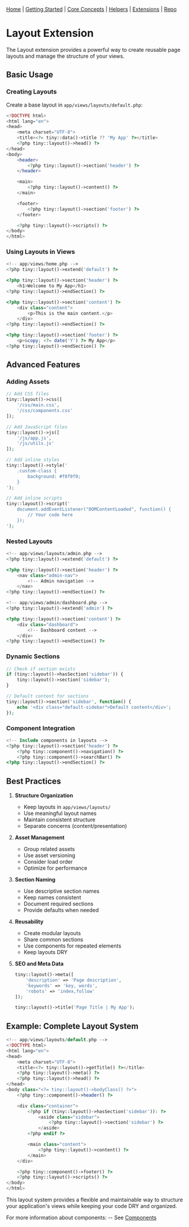 [Home](../readme.md) | [Getting Started](../getting-started) | [Core Concepts](../core-concepts) | [Helpers](../helpers) | [Extensions](../extensions) | [Repo](https://github.com/ranaroussi/tiny)

# Layout Extension

The Layout extension provides a powerful way to create reusable page layouts and manage the structure of your views.

## Basic Usage

### Creating Layouts

Create a base layout in `app/views/layouts/default.php`:

```php
<!DOCTYPE html>
<html lang="en">
<head>
    <meta charset="UTF-8">
    <title><?= tiny::data()->title ?? 'My App' ?></title>
    <?php tiny::layout()->head() ?>
</head>
<body>
    <header>
        <?php tiny::layout()->section('header') ?>
    </header>

    <main>
        <?php tiny::layout()->content() ?>
    </main>

    <footer>
        <?php tiny::layout()->section('footer') ?>
    </footer>

    <?php tiny::layout()->scripts() ?>
</body>
</html>
```

### Using Layouts in Views

```php
<!-- app/views/home.php -->
<?php tiny::layout()->extend('default') ?>

<?php tiny::layout()->section('header') ?>
    <h1>Welcome to My App</h1>
<?php tiny::layout()->endSection() ?>

<?php tiny::layout()->section('content') ?>
    <div class="content">
        <p>This is the main content.</p>
    </div>
<?php tiny::layout()->endSection() ?>

<?php tiny::layout()->section('footer') ?>
    <p>&copy; <?= date('Y') ?> My App</p>
<?php tiny::layout()->endSection() ?>
```

## Advanced Features

### Adding Assets

```php
// Add CSS files
tiny::layout()->css([
    '/css/main.css',
    '/css/components.css'
]);

// Add JavaScript files
tiny::layout()->js([
    '/js/app.js',
    '/js/utils.js'
]);

// Add inline styles
tiny::layout()->style('
    .custom-class {
        background: #f0f0f0;
    }
');

// Add inline scripts
tiny::layout()->script('
    document.addEventListener("DOMContentLoaded", function() {
        // Your code here
    });
');
```

### Nested Layouts

```php
<!-- app/views/layouts/admin.php -->
<?php tiny::layout()->extend('default') ?>

<?php tiny::layout()->section('header') ?>
    <nav class="admin-nav">
        <!-- Admin navigation -->
    </nav>
<?php tiny::layout()->endSection() ?>

<!-- app/views/admin/dashboard.php -->
<?php tiny::layout()->extend('admin') ?>

<?php tiny::layout()->section('content') ?>
    <div class="dashboard">
        <!-- Dashboard content -->
    </div>
<?php tiny::layout()->endSection() ?>
```

### Dynamic Sections

```php
// Check if section exists
if (tiny::layout()->hasSection('sidebar')) {
    tiny::layout()->section('sidebar');
}

// Default content for sections
tiny::layout()->section('sidebar', function() {
    echo '<div class="default-sidebar">Default content</div>';
});
```

### Component Integration

```php
<!-- Include components in layouts -->
<?php tiny::layout()->section('header') ?>
    <?php tiny::component()->navigation() ?>
    <?php tiny::component()->searchBar() ?>
<?php tiny::layout()->endSection() ?>
```

## Best Practices

1. **Structure Organization**
   - Keep layouts in `app/views/layouts/`
   - Use meaningful layout names
   - Maintain consistent structure
   - Separate concerns (content/presentation)

2. **Asset Management**
   - Group related assets
   - Use asset versioning
   - Consider load order
   - Optimize for performance

3. **Section Naming**
   - Use descriptive section names
   - Keep names consistent
   - Document required sections
   - Provide defaults when needed

4. **Reusability**
   - Create modular layouts
   - Share common sections
   - Use components for repeated elements
   - Keep layouts DRY

5. **SEO and Meta Data**
   ```php
   tiny::layout()->meta([
       'description' => 'Page description',
       'keywords' => 'key, words',
       'robots' => 'index,follow'
   ]);

   tiny::layout()->title('Page Title | My App');
   ```

## Example: Complete Layout System

```php
<!-- app/views/layouts/default.php -->
<!DOCTYPE html>
<html lang="en">
<head>
    <meta charset="UTF-8">
    <title><?= tiny::layout()->getTitle() ?></title>
    <?php tiny::layout()->meta() ?>
    <?php tiny::layout()->head() ?>
</head>
<body class="<?= tiny::layout()->bodyClass() ?>">
    <?php tiny::component()->header() ?>

    <div class="container">
        <?php if (tiny::layout()->hasSection('sidebar')): ?>
            <aside class="sidebar">
                <?php tiny::layout()->section('sidebar') ?>
            </aside>
        <?php endif ?>

        <main class="content">
            <?php tiny::layout()->content() ?>
        </main>
    </div>

    <?php tiny::component()->footer() ?>
    <?php tiny::layout()->scripts() ?>
</body>
</html>
```

This layout system provides a flexible and maintainable way to structure your application's views while keeping your code DRY and organized.

For more information about components:
-- See [Components](../extensions/readme.md#components)
